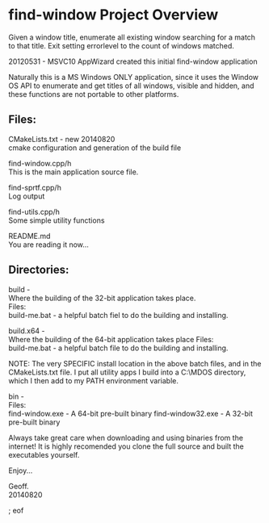 find-window Project Overview
============================

Given a window title, enumerate all existing window searching for a match 
to that title. Exit setting errorlevel to the count of windows matched.

20120531 - MSVC10 AppWizard created this initial find-window application

Naturally this is a MS Windows ONLY application, since it uses the Window OS API
to enumerate and get titles of all windows, visible and hidden, and these functions
are not portable to other platforms.

Files:
------

CMakeLists.txt - new 20140820  
    cmake configuration and generation of the build file

find-window.cpp/h  
    This is the main application source file.

find-sprtf.cpp/h  
    Log output

find-utils.cpp/h  
    Some simple utility functions
    
README.md  
    You are reading it now...
    
Directories:
------------

build -  
    Where the building of the 32-bit application takes place.  
    Files:  
        build-me.bat - a helpful batch fiel to do the building and installing.

build.x64 -  
    Where the building of the 64-bit application takes place
    Files:  
        build-me.bat - a helpful batch file to do the building and installing.

NOTE: The very SPECIFIC install location in the above batch files, and in the 
CMakeLists.txt file. I put all utility apps I build into a C:\MDOS directory, 
which I then add to my PATH environment variable.

bin -  
Files:  
find-window.exe   - A 64-bit pre-built binary
find-window32.exe - A 32-bit pre-built binary

Always take great care when downloading and using binaries from the internet! It is
highly recomended you clone the full source and built the executables yourself.

Enjoy...

Geoff.  
20140820
        
; eof
